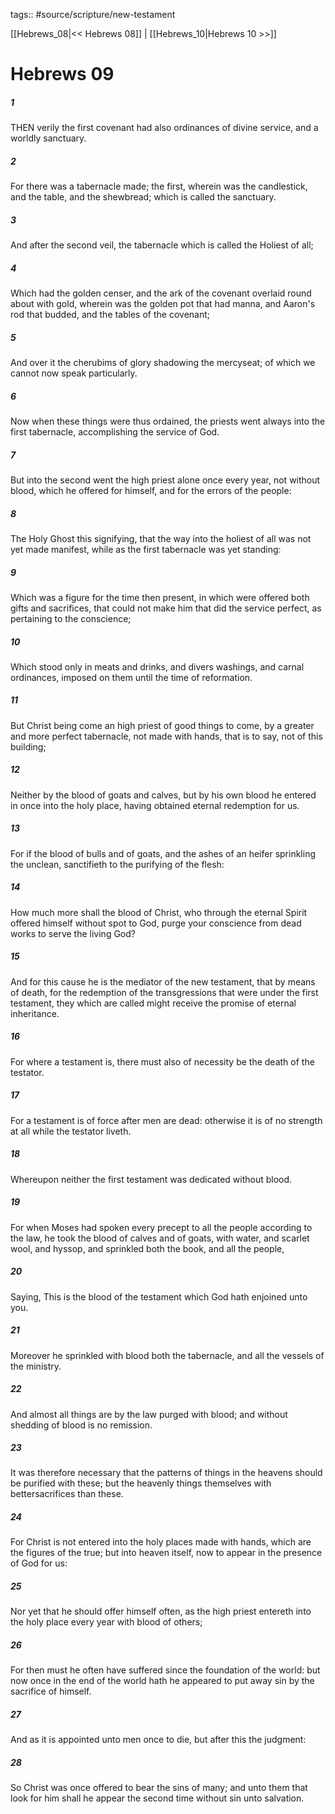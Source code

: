 tags:: #source/scripture/new-testament

[[Hebrews_08|<< Hebrews 08]] | [[Hebrews_10|Hebrews 10 >>]]

# Hebrews 09

##### 1

THEN verily the first covenant had also ordinances of divine service, and a worldly sanctuary.

##### 2

For there was a tabernacle made; the first, wherein was the candlestick, and the table, and the shewbread; which is called the sanctuary.

##### 3

And after the second veil, the tabernacle which is called the Holiest of all;

##### 4

Which had the golden censer, and the ark of the covenant overlaid round about with gold, wherein was the golden pot that had manna, and Aaron's rod that budded, and the tables of the covenant;

##### 5

And over it the cherubims of glory shadowing the mercyseat; of which we cannot now speak particularly.

##### 6

Now when these things were thus ordained, the priests went always into the first tabernacle, accomplishing the service of God.

##### 7

But into the second went the high priest alone once every year, not without blood, which he offered for himself, and for the errors of the people:

##### 8

The Holy Ghost this signifying, that the way into the holiest of all was not yet made manifest, while as the first tabernacle was yet standing:

##### 9

Which was a figure for the time then present, in which were offered both gifts and sacrifices, that could not make him that did the service perfect, as pertaining to the conscience;

##### 10

Which stood only in meats and drinks, and divers washings, and carnal ordinances, imposed on them until the time of reformation.

##### 11

But Christ being come an high priest of good things to come, by a greater and more perfect tabernacle, not made with hands, that is to say, not of this building;

##### 12

Neither by the blood of goats and calves, but by his own blood he entered in once into the holy place, having obtained eternal redemption for us.

##### 13

For if the blood of bulls and of goats, and the ashes of an heifer sprinkling the unclean, sanctifieth to the purifying of the flesh:

##### 14

How much more shall the blood of Christ, who through the eternal Spirit offered himself without spot to God, purge your conscience from dead works to serve the living God?

##### 15

And for this cause he is the mediator of the new testament, that by means of death, for the redemption of the transgressions that were under the first testament, they which are called might receive the promise of eternal inheritance.

##### 16

For where a testament is, there must also of necessity be the death of the testator.

##### 17

For a testament is of force after men are dead: otherwise it is of no strength at all while the testator liveth.

##### 18

Whereupon neither the first testament was dedicated without blood.

##### 19

For when Moses had spoken every precept to all the people according to the law, he took the blood of calves and of goats, with water, and scarlet wool, and hyssop, and sprinkled both the book, and all the people,

##### 20

Saying, This is the blood of the testament which God hath enjoined unto you.

##### 21

Moreover he sprinkled with blood both the tabernacle, and all the vessels of the ministry.

##### 22

And almost all things are by the law purged with blood; and without shedding of blood is no remission.

##### 23

It was therefore necessary that the patterns of things in the heavens should be purified with these; but the heavenly things themselves with bettersacrifices than these.

##### 24

For Christ is not entered into the holy places made with hands, which are the figures of the true; but into heaven itself, now to appear in the presence of God for us:

##### 25

Nor yet that he should offer himself often, as the high priest entereth into the holy place every year with blood of others;

##### 26

For then must he often have suffered since the foundation of the world: but now once in the end of the world hath he appeared to put away sin by the sacrifice of himself.

##### 27

And as it is appointed unto men once to die, but after this the judgment:

##### 28

So Christ was once offered to bear the sins of many; and unto them that look for him shall he appear the second time without sin unto salvation.

